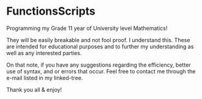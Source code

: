 # FunctionsScripts

Programming my Grade 11 year of University level Mathematics!

They will be easily breakable and not fool proof. I understand this. These are intended for educational purposes and to further my understanding as well as any interested parties.

On that note, if you have any suggestions regarding the efficiency, better use of syntax, and or errors that occur. Feel free to contact me through the e-mail listed in my linked-tree. 

Thank you all & enjoy!
